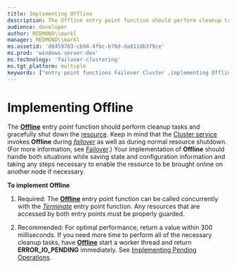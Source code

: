 ```yaml
---
title: Implementing Offline
description: The Offline entry point function should perform cleanup tasks and gracefully shut down the resource.
audience: developer
author: REDMOND\\markl
manager: REDMOND\\markl
ms.assetid: 'd6459783-cb94-4fbc-b76d-da811db379ce'
ms.prod: 'windows-server-dev'
ms.technology: 'failover-clustering'
ms.tgt_platform: multiple
keywords: ["entry point functions Failover Cluster ,implementing Offline", "Offline Failover Cluster ,implementing"]
---
```


# Implementing Offline

The [**Offline**](offline.md) entry point function should perform cleanup tasks and gracefully shut down the [resource](resources.md). Keep in mind that the [Cluster service](cluster-service.md) invokes **Offline** during [*failover*](f-gly.md#-wolf-failover-gly) as well as during normal resource shutdown. (For more information, see [Failover](failover.md).) Your implementation of **Offline** should handle both situations while saving state and configuration information and taking any steps necessary to enable the resource to be brought online on another node if necessary.

**To implement Offline**

1.  Required: The [**Offline**](offline.md) entry point function can be called concurrently with the [*Terminate*](terminate.md) entry point function. Any resources that are accessed by both entry points must be properly guarded.

2.  Recommended: For optimal performance, return a value within 300 milliseconds. If you need more time to perform all of the necessary cleanup tasks, have [**Offline**](offline.md) start a worker thread and return **ERROR\_IO\_PENDING** immediately. See [Implementing Pending Operations](implementing-pending-operations.md).

 

 




